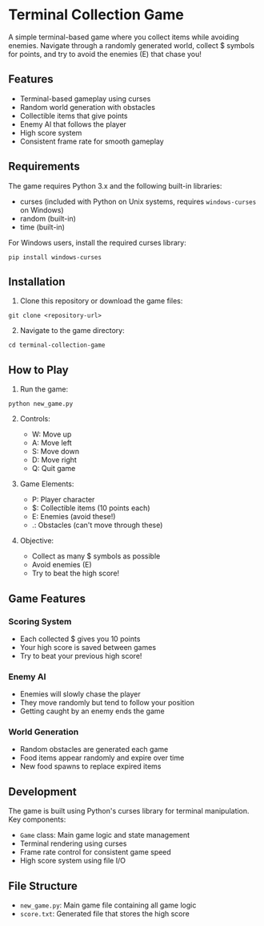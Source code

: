 # Terminal Collection Game

A simple terminal-based game where you collect items while avoiding enemies. Navigate through a randomly generated world, collect $ symbols for points, and try to avoid the enemies (E) that chase you!

## Features

- Terminal-based gameplay using curses
- Random world generation with obstacles
- Collectible items that give points
- Enemy AI that follows the player
- High score system
- Consistent frame rate for smooth gameplay

## Requirements

The game requires Python 3.x and the following built-in libraries:
- curses (included with Python on Unix systems, requires `windows-curses` on Windows)
- random (built-in)
- time (built-in)

For Windows users, install the required curses library:
```
pip install windows-curses
```

## Installation

1. Clone this repository or download the game files:
```
git clone <repository-url>
```

2. Navigate to the game directory:
```
cd terminal-collection-game
```

## How to Play

1. Run the game:
```
python new_game.py
```

2. Controls:
   - W: Move up
   - A: Move left
   - S: Move down
   - D: Move right
   - Q: Quit game

3. Game Elements:
   - P: Player character
   - $: Collectible items (10 points each)
   - E: Enemies (avoid these!)
   - .: Obstacles (can't move through these)

4. Objective:
   - Collect as many $ symbols as possible
   - Avoid enemies (E)
   - Try to beat the high score!

## Game Features

### Scoring System
- Each collected $ gives you 10 points
- Your high score is saved between games
- Try to beat your previous high score!

### Enemy AI
- Enemies will slowly chase the player
- They move randomly but tend to follow your position
- Getting caught by an enemy ends the game

### World Generation
- Random obstacles are generated each game
- Food items appear randomly and expire over time
- New food spawns to replace expired items

## Development

The game is built using Python's curses library for terminal manipulation. Key components:

- `Game` class: Main game logic and state management
- Terminal rendering using curses
- Frame rate control for consistent game speed
- High score system using file I/O

## File Structure

- `new_game.py`: Main game file containing all game logic
- `score.txt`: Generated file that stores the high score
